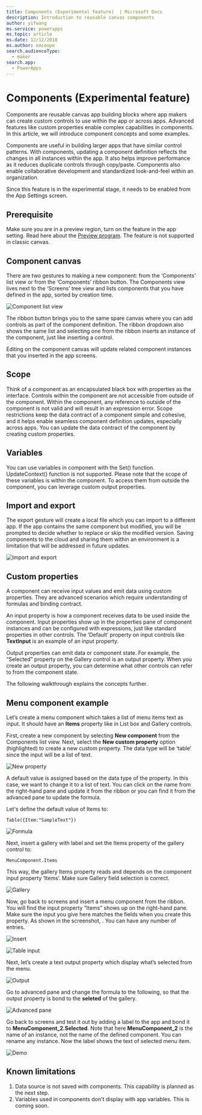 ```yaml
---
title: Components (Experimental feature)  | Microsoft Docs
description: Introduction to reusable canvas components
author: yifwang
ms.service: powerapps
ms.topic: article
ms.date: 12/12/2018
ms.author: emcoope
search.audienceType:
  - maker
search.app:
  - PowerApps
---
```


# Components (Experimental feature)

Components are reusable canvas app building blocks where app makers can create custom controls to use within the app or across apps. Advanced features like custom properties enable complex capabilities in components. In this article, we will introduce component concepts and some examples.

Components are useful in building larger apps that have similar control patterns. With components, updating a component definition reflects the changes in all instances within the app. It also helps improve performance as it reduces duplicate controls through copy/paste. Components also enable collaborative development and standardized look-and-feel within an organization.

Since this feature is in the experimental stage, it needs to be enabled from the App Settings screen.

## Prerequisite

Make sure you are in a preview region, turn on the feature in the app setting. Read here about the [Preview program](../../administrator/preview-environments.md). The feature is not supported in classic canvas.

## Component canvas

There are two gestures to making a new component: from the ‘Components’ list view or from the ‘Components’ ribbon button. The Components view lives next to the ‘Screens’ tree view and lists components that you have defined in the app, sorted by creation time. 

![Component list view](./media/component/list-view.png)

The ribbon button brings you to the same spare canvas where you can add controls as part of the component definition. The ribbon dropdown also shows the same list and selecting one from the ribbon inserts an instance of the component, just like inserting a control. 

Editing on the component canvas will update related component instances that you inserted in the app screens.

## Scope

Think of a component as an encapsulated black box with properties as the interface. Controls within the component are not accessible from outside of the component. Within the component, any reference to outside of the component is not valid and will result in an expression error. Scope restrictions keep the data contract of a component simple and cohesive, and it helps enable seamless component definition updates, especially across apps. You can update the data contract of the component by creating custom properties.

## Variables

You can use variables in component with the Set() function. UpdateContext() function is not supported. Please note that the scope of these variables is within the component. To access them from outside the component, you can leverage custom output properties.

## Import and export

The export gesture will create a local file which you can import to a different app. If the app contains the same component but modified, you will be prompted to decide whether to replace or skip the modified version. Saving components to the cloud and sharing them within an environment is a limitation that will be addressed in future updates. 

![Import and export](./media/component/import.png)

## Custom properties

A component can receive input values and emit data using custom properties. They are advanced scenarios which require understanding of formulas and binding contract.

An input property is how a component receives data to be used inside the component. Input properties show up in the properties pane of component instances and can be configured with expressions, just like standard properties in other controls. The ‘Default’ property on input controls like **TextInput** is an example of an input property. 

Output properties can emit data or component state. For example, the “Selected” property on the Gallery control is an output property. When you create an output property, you can determine what other controls can refer to from the component state.

The following walkthrough explains the concepts further. 

## Menu component example

Let’s create a menu component which takes a list of menu items text as input. It should have an **Items** property like in List box and Gallery controls. 

First, create a new component by selecting **New component** from the Components list view. Next, select the **New custom property** option (highlighted) to create a new custom property. The data type will be ‘table’ since the input will be a list of text. 

![New property](./media/component/new-property.png)

A default value is assigned based on the data type of the property. In this case, we want to change it to a list of text. You can click on the name from the right-hand pane and update it from the ribbon or you can find it from the advanced pane to update the formula. 

Let's define the default value of Items to: 

```
Table({Item:"SampleText"})
```

![Formula](./media/component/formula.png)

Next, insert a gallery with label and set the Items property of the gallery control to:

```
MenuComponent.Items
```

This way, the gallery Items property reads and depends on the component input property ‘Items’. Make sure Gallery field selection is correct. 

![Gallery](./media/component/gallery.png)

Now, go back to screens and insert a menu component from the ribbon. You will find the input property “Items” shows up on the right-hand pane. Make sure the input you give here matches the fields when you create this property. As shown in the screenshot, . You can have any number of entries.

![Insert](./media/component/insert.png)

![Table input](./media/component/table-input.png)

Next, let’s create a text output property which display what’s selected from the menu.

![Output](./media/component/output.png)

Go to advanced pane and change the formula to the following, so that the output property is bond to the **seleted** of the gallery.

![Advanced pane](./media/component/advance.png)

Go back to screens and test it out by adding a label to the app and bond it to **MenuComponent_2.Selected**. Note that here **MenuComponent_2** is the name of an instance, not the name of the defined component. You can rename any instance. Now the label shows the text of selected menu item.

![Demo](./media/component/demo.png)

## Known limitations

1. Data source is not saved with components. This capability is planned as the next step.
1. Variables used in components don't display with app variables. This is coming soon.
